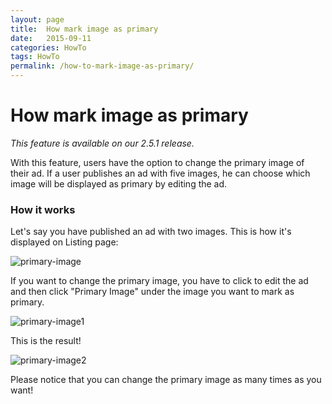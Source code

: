```yaml
---
layout: page
title:  How mark image as primary
date:   2015-09-11
categories: HowTo
tags: HowTo
permalink: /how-to-mark-image-as-primary/
---
```

# How mark image as primary

_This feature is available on our 2.5.1 release._

With this feature, users have the option to change the primary image of their ad. If a user publishes an ad with five images, he can choose which image will be displayed as primary by editing the ad.

### How it works

Let's say you have published an ad with two images. This is how it's displayed on Listing page:

![primary-image](http://docs.yclas.com/images/primary-image.png)

If you want to change the primary image, you have to click to edit the ad and then click "Primary Image" under the image you want to mark as primary.

![primary-image1](http://docs.yclas.com/images/primary-image1.png)

This is the result!

![primary-image2](http://docs.yclas.com/images/primary-image2.png)


Please notice that you can change the primary image as many times as you want!


